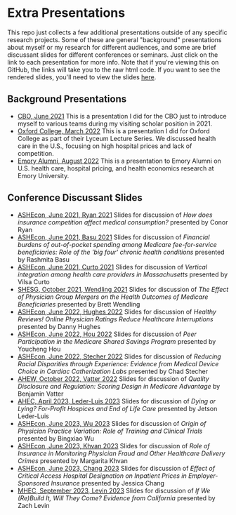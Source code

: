 # Extra Presentations

This repo just collects a few additional presentations outside of any specific research projects. Some of these are general "background" presentations about myself or my research for different audiences, and some are brief discussant slides for different conferences or seminars. Just click on the link to each presentation for more info. Note that if you're viewing this on GitHub, the links will take you to the raw html code. If you want to see the rendered slides, you'll need to view the slides [here](extras.talks.ianmccarthyecon.com).

## Background Presentations

-   [CBO, June 2021](cbo-20210615.html) This is a presentation I did for the CBO just to introduce myself to various teams during my visiting scholar position in 2021.
-   [Oxford College, March 2022](oxford-hospital-pricing.html) This is a presentation I did for Oxford College as part of their Lyceum Lecture Series. We discussed health care in the U.S., focusing on high hospital prices and lack of competition.
-   [Emory Alumni, August 2022](emory-alumni-2022.html) This is a presentation to Emory Alumni on U.S. health care, hospital pricing, and health economics research at Emory University.

## Conference Discussant Slides

-   [ASHEcon, June 2021, Ryan 2021](ashecon-2021-ryan.html) Slides for discussion of *How does insurance competition affect medical consumption?* presented by Conor Ryan
-   [ASHEcon, June 2021, Basu 2021](ashecon-2021-basu.html) Slides for discussion of *Financial burdens of out-of-pocket spending among Medicare fee-for-service beneficiaries: Role of the 'big four' chronic health conditions* presented by Rashmita Basu
-   [ASHEcon, June 2021, Curto 2021](ashecon-2021-curto.html) Slides for discussion of *Vertical integration among health care providers in Massachusetts* presented by Vilsa Curto
-   [SHESG, October 2021, Wendling 2021](shesg-2021-wendling.html) Slides for discussion of *The Effect of Physician Group Mergers on the Health Outcomes of Medicare Beneficiaries* presented by Brett Wendling
-   [ASHEcon, June 2022, Hughes 2022](ashecon-2022-hughes.html) Slides for discussion of *Healthy Reviews! Online Physician Ratings Reduce Healthcare Interruptions* presented by Danny Hughes
-   [ASHEcon, June 2022, Hou 2022](ashecon-2022-hou.html) Slides for discussion of *Peer Participation in the Medicare Shared Savings Program* presented by Youcheng Hou
-   [ASHEcon, June 2022, Stecher 2022](ashecon-2022-stecher.html) Slides for discussion of *Reducing Racial Disparities through Experience: Evidence from Medical Device Choice in Cardiac Catherization Labs* presented by Chad Stecher
-   [AHEW, October 2022, Vatter 2022](ahew-2022-vatter.html) Slides for discussion of *Quality Disclosure and Regulation: Scoring Design in Medicare Advantage* by Benjamin Vatter
-   [AHEC, April 2023, Leder-Luis 2023](ahec-2023-lederluis.html) Slides for discussion of *Dying or Lying? For-Profit Hospices and End of Life Care* presented by Jetson Leder-Luis
-   [ASHEcon, June 2023, Wu 2023](ashecon-2023-wu.html) Slides for discussion of *Origin of Physician Practice Variation: Role of Training and Clinical Trials* presented by Bingxiao Wu
-   [ASHEcon, June 2023, Khvan 2023](ashecon-2023-khvan.html) Slides for discussion of *Role of Insurance in Monitoring Physician Fraud and Other Healthcare Delivery Crimes* presented by Margarita Khvan
-   [ASHEcon, June 2023, Chang 2023](ashecon-2023-chang.html) Slides for discussion of *Effect of Critical Access Hospital Designation on Inpatient Prices in Employer-Sponsored Insurance* presented by Jessica Chang
-   [MHEC, September 2023, Levin 2023](mhec-2023-levin.html) Slides for discussion of *If We (Re)Build It, Will They Come? Evidence from California* presented by Zach Levin

